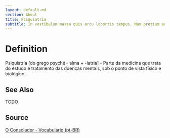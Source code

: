 ```yaml
---
layout: default-md
section: About
title: Psiquiatria
subtitle: In vestibulum massa quis arcu lobortis tempus. Nam pretium arcu in odio vulputate luctus.
---
```


# Definition
Psiquiatria [do grego psyché= alma + -iatria] - Parte da medicina que trata do estudo e tratamento das doenças mentais, sob o ponto de vista físico e biológico.


## See Also
TODO

## Source
[O Consolador - Vocabulário (pt-BR)](http://www.oconsolador.com.br/linkfixo/vocabulario/principal.html)
